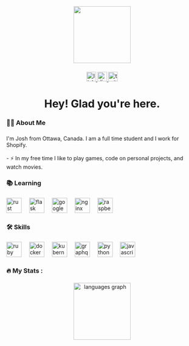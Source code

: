 <div align="center">
  <img height="150" src="https://avatars.githubusercontent.com/u/93214149?s=400&u=fd30b2c366aafb13d51467829b4687f96b3e1be7&v=4](https://i.ibb.co/4FPyr1H/DALL-E-2023-11-06-15-14-15-Imagine-a-creature-with-the-whimsical-charm-of-a-Pokemon-This-creature-ha.png)](https://i.postimg.cc/Y95Fx7FC/DALL-E-2023-11-06-15-14-15-Imagine-a-creature-with-the-whimsical-charm-of-a-Pokemon-This-creature.png"  />
</div>

###

<div align="center">
  <a href="https://www.linkedin.com/in/jfaigan/" target="_blank">
    <img src="https://img.shields.io/static/v1?message=LinkedIn&logo=linkedin&label=&color=0077B5&logoColor=white&labelColor=&style=for-the-badge" height="25" alt="linkedin logo"  />
  </a>
  <a href="https://discordapp.com/users/evil.genius" target="_blank">
    <img src="https://img.shields.io/static/v1?message=Discord&logo=discord&label=&color=7289DA&logoColor=white&labelColor=&style=for-the-badge" height="25" alt="discord logo"  />
  </a>
  <a href="https://www.twitch.tv/evilgenius88" target="_blank">
    <img src="https://img.shields.io/static/v1?message=Twitch&logo=twitch&label=&color=9146FF&logoColor=white&labelColor=&style=for-the-badge" height="25" alt="twitch logo"  />
  </a>
</div>

###

<h1 align="center">Hey! Glad you're here.</h1>

###

<h3 align="left">👩‍💻  About Me</h3>

###

<p align="left">I'm Josh from Ottawa, Canada. I am a full time student and I work for Shopify.<br><br>- ⚡ In my free time I like to play games, code on personal projects, and watch movies.</p>

###

<h3 align="left">📚 Learning</h3>

###

<div align="left">
  <img src="https://cdn.jsdelivr.net/gh/devicons/devicon/icons/rust/rust-plain.svg" height="40" alt="rust logo"  />
  <img width="12" />
  <img src="https://cdn.jsdelivr.net/gh/devicons/devicon/icons/flask/flask-original.svg" height="40" alt="flask logo"  />
  <img width="12" />
  <img src="https://cdn.jsdelivr.net/gh/devicons/devicon/icons/googlecloud/googlecloud-original.svg" height="40" alt="googlecloud logo"  />
  <img width="12" />
  <img src="https://cdn.jsdelivr.net/gh/devicons/devicon/icons/nginx/nginx-original.svg" height="40" alt="nginx logo"  />
  <img width="12" />
  <img src="https://cdn.jsdelivr.net/gh/devicons/devicon/icons/raspberrypi/raspberrypi-original.svg" height="40" alt="raspberrypi logo"  />
</div>

###

<h3 align="left">🛠 Skills</h3>

###

<div align="left">
  <img src="https://cdn.jsdelivr.net/gh/devicons/devicon/icons/ruby/ruby-plain-wordmark.svg" height="40" alt="ruby logo"  />
  <img width="12" />
  <img src="https://cdn.jsdelivr.net/gh/devicons/devicon/icons/docker/docker-plain-wordmark.svg" height="40" alt="docker logo"  />
  <img width="12" />
  <img src="https://cdn.jsdelivr.net/gh/devicons/devicon/icons/kubernetes/kubernetes-plain.svg" height="40" alt="kubernetes logo"  />
  <img width="12" />
  <img src="https://cdn.jsdelivr.net/gh/devicons/devicon/icons/graphql/graphql-plain.svg" height="40" alt="graphql logo"  />
  <img width="12" />
  <img src="https://cdn.jsdelivr.net/gh/devicons/devicon/icons/python/python-original.svg" height="40" alt="python logo"  />
  <img width="12" />
  <img src="https://cdn.jsdelivr.net/gh/devicons/devicon/icons/javascript/javascript-original.svg" height="40" alt="javascript logo"  />
</div>

###

<h3 align="left">🔥   My Stats :</h3>

###

<div align="center">
  <img src="https://github-readme-stats.vercel.app/api/top-langs?username=EvilGenius13&locale=en&hide_title=false&layout=compact&card_width=320&langs_count=5&theme=dracula&hide_border=false&order=2" height="150" alt="languages graph"  />
</div>

###
